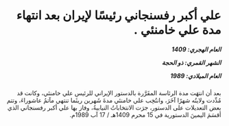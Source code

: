 <h1 dir="rtl">علي أكبر رفسنجاني رئيسًا لإيران بعد انتهاء مدة علي خامنئي .</h1>

<h5 dir="rtl">العام الهجري:  1409

الشهر القمري: ذو الحجة

العام الميلادي: 1989</h5>

<p dir="rtl">بعد أن انتهَت مدة الرئاسة المقَرَّرة بالدستور الإيراني للرئيس علي خامنئي، وكانت قد مُدِّدت ولايتُه شهرًا آخَرَ، وانتُخِب علي خامنئي مدةَ شَهرين ريثَما تنتهي مآتمُ عاشوراءَ، وتتم بعض التعديلات على الدستور، جرَت الانتخاباتُ النيابيةُ، وفاز بها علي أكبر رفسنجاني الذي أقسَمَ اليمينَ الدستورية في 15 محرم 1409هـ / 17 آب 1989م.</p></br>
